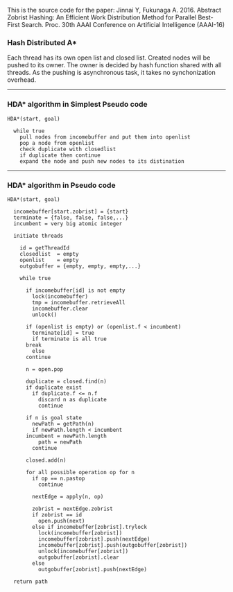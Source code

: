 This is the source code for the paper:
Jinnai Y, Fukunaga A. 2016. Abstract Zobrist Hashing: An Efficient Work Distribution Method for Parallel Best-First Search. Proc. 30th AAAI Conference on Artificial Intelligence (AAAI-16)

### Hash Distributed A*

Each thread has its own open list and closed list. Created nodes will be pushed to its owner. The owner is decided by hash function shared with all threads. As the pushing is asynchronous task, it takes no synchonization overhead.


---

### HDA* algorithm in Simplest Pseudo code

```
HDA*(start, goal)

  while true
    pull nodes from incomebuffer and put them into openlist
    pop a node from openlist
    check duplicate with closedlist
    if duplicate then continue
    expand the node and push new nodes to its distination

```

---

### HDA* algorithm in Pseudo code

```
HDA*(start, goal)

  incomebuffer[start.zobrist] = {start}
  terminate = {false, false, false,...}
  incumbent = very big atomic integer
  
  initiate threads

    id = getThreadId
    closedlist  = empty
    openlist    = empty
    outgobuffer = {empty, empty, empty,...}

    while true

      if incomebuffer[id] is not empty
        lock(incomebuffer)
        tmp = incomebuffer.retrieveAll
        incomebuffer.clear
        unlock()
      
      if (openlist is empty) or (openlist.f < incumbent)
        terminate[id] = true
        if terminate is all true
	  break
        else
	  continue

      n = open.pop

      duplicate = closed.find(n)      
      if duplicate exist
        if duplicate.f <= n.f
          discard n as duplicate
          continue
      
      if n is goal state
        newPath = getPath(n)
        if newPath.length < incumbent
	  incumbent = newPath.length
          path = newPath
        continue

      closed.add(n)

      for all possible operation op for n
        if op == n.pastop
          continue
        
        nextEdge = apply(n, op)
	
        zobrist = nextEdge.zobrist
        if zobrist == id
          open.push(next)
        else if incomebuffer[zobrist].trylock
          lock(incomebuffer[zobrist])
          incomebuffer[zobrist].push(nextEdge)
          incomebuffer[zobrist].push(outgobuffer[zobrist])
          unlock(incomebuffer[zobrist])
          outgobuffer[zobrist].clear
        else 
          outgobuffer[zobrist].push(nextEdge)
       
  return path

```
